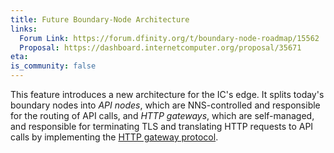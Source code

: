 ```yaml
---
title: Future Boundary-Node Architecture
links:
  Forum Link: https://forum.dfinity.org/t/boundary-node-roadmap/15562
  Proposal: https://dashboard.internetcomputer.org/proposal/35671
eta:
is_community: false
---
```


This feature introduces a new architecture for the IC's edge. It splits today's boundary nodes into _API nodes_, which are NNS-controlled and responsible for the routing of API calls, and _HTTP gateways_, which are self-managed, and responsible for terminating TLS and translating HTTP requests to API calls by implementing the [HTTP gateway protocol](docs/current/references/ic-interface-spec).
